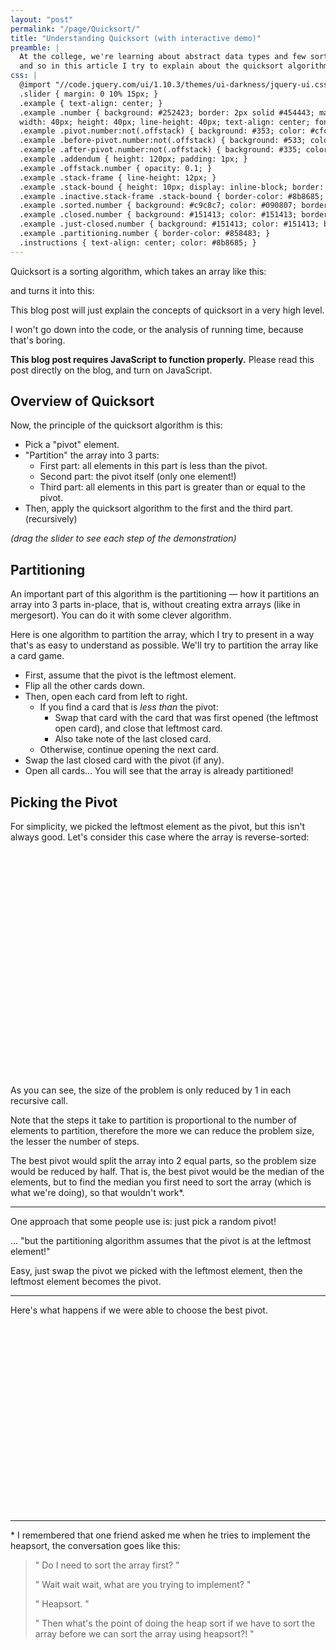 ```yaml
---
layout: "post"
permalink: "/page/Quicksort/"
title: "Understanding Quicksort (with interactive demo)"
preamble: |
  At the college, we're learning about abstract data types and few sorting algorithms,
  and so in this article I try to explain about the quicksort algorithm using some kind of an interactive demo.
css: |
  @import "//code.jquery.com/ui/1.10.3/themes/ui-darkness/jquery-ui.css";
  .slider { margin: 0 10% 15px; }
  .example { text-align: center; }
  .example .number { background: #252423; border: 2px solid #454443; margin: 1px; display: inline-block;
  width: 40px; height: 40px; line-height: 40px; text-align: center; font-size: 18px;}
  .example .pivot.number:not(.offstack) { background: #353; color: #cfc; border-color: #595; }
  .example .before-pivot.number:not(.offstack) { background: #533; color: #fcc; border-color: #955; }
  .example .after-pivot.number:not(.offstack) { background: #335; color: #ccf; border-color: #559; }
  .example .addendum { height: 120px; padding: 1px; }
  .example .offstack.number { opacity: 0.1; }
  .example .stack-frame { line-height: 12px; }
  .example .stack-bound { height: 10px; display: inline-block; border: 2px solid #e9e857; border-top-width: 0; vertical-align: top; margin-bottom: 2px; }
  .example .inactive.stack-frame .stack-bound { border-color: #8b8685; }
  .example .sorted.number { background: #c9c8c7; color: #090807; border-color: #000; }
  .example .closed.number { background: #151413; color: #151413; border-color: #000; }
  .example .just-closed.number { background: #151413; color: #151413; border-color: #555453; }
  .example .partitioning.number { border-color: #858483; }
  .instructions { text-align: center; color: #8b8685; }
---
```






Quicksort is a sorting algorithm, which takes an array like this:

<div id="ex1"></div>

and turns it into this:

<div id="ex2"></div>

This blog post will just explain the concepts of quicksort in a very high level.

I won't go down into the code, or the analysis of running time, because that's boring.

<div id="nojs"><b>This blog post requires JavaScript to function properly.</b> Please read this post directly
on the blog, and turn on JavaScript.</div>

Overview of Quicksort
---

Now, the principle of the quicksort algorithm is this:

* Pick a "pivot" element.
* "Partition" the array into 3 parts:
    * First part: all elements in this part is less than the pivot.
    * Second part: the pivot itself (only one element!)
    * Third part: all elements in this part is greater than or equal to the pivot.
* Then, apply the quicksort algorithm to the first and the third part. (recursively)

<div class="instructions"><i>(drag the slider to see each step of the demonstration)</i></div>

<div id="ex3"></div>

Partitioning
---

An important part of this algorithm is the partitioning — how it partitions an array into 3 parts in-place, that is,
without creating extra arrays (like in mergesort). You can do it with some clever algorithm.


Here is one algorithm to partition the array, which I try to present in a way that's as easy to understand as possible.
We'll try to partition the array like a card game.

* First, assume that the pivot is the leftmost element.
* Flip all the other cards down.
* Then, open each card from left to right.
    * If you find a card that is <i>less than</i> the pivot:
        * Swap that card with the card that was first opened (the leftmost open card), and close that leftmost card.
        * Also take note of the last closed card.
    * Otherwise, continue opening the next card.
* Swap the last closed card with the pivot (if any).
* Open all cards... You will see that the array is already partitioned!

<div id="ex4"></div>


Picking the Pivot
-----------------

For simplicity, we picked the leftmost element as the pivot, but this isn't always good. Let's consider this case where the
array is reverse-sorted:

<div id="ex5" style="min-height:360px"></div>

As you can see, the size of the problem is only reduced by 1 in each recursive call.

Note that the steps it take to partition is proportional to the number of elements to partition,
therefore the more we can reduce the problem size, the lesser the number of steps.

The best pivot would split the array into 2 equal parts, so the problem size would be reduced by half.
That is, the best pivot would be the median of the elements,
but to find the median you first need to sort the array (which is what we're doing), so that wouldn't work*.

---

One approach that some people use is: just pick a random pivot!

... "but the partitioning algorithm assumes that the pivot is at the leftmost element!"

Easy, just swap the pivot we picked with the leftmost element,
then the leftmost element becomes the pivot.

---

Here's what happens if we were able to choose the best pivot.

<div id="ex6" style="min-height:300px"></div>

---

\* I remembered that one friend asked me when he tries to implement the heapsort, the conversation goes like this:

> " Do I need to sort the array first? "
>
> " Wait wait wait, what are you trying to implement? "
>
> " Heapsort. "
>
> " Then what's the point of doing the heap sort if we have to sort the array before we can sort the array using heapsort?! "

<script src="//code.jquery.com/ui/1.10.3/jquery-ui.js"></script>



<script>$(function() {

  $('#nojs').hide()

  function render(id, frames) {
    var el = $('#' + id)
      , data = $('<div></div>').appendTo(el)
    el.addClass('example')
    function display(index) {
      var html = ''
        , frame = frames[index]
      for (var i = 0; i < frame.array.length; i ++) {
        var classes = ['number']
        if (frame.sorted && frame.sorted[i]) classes.push('sorted')
        if (frame.classes && frame.classes[i] != null) {
          classes.push(frame.classes[i])
        } else if (frame.active) {
          var active = frame.active
          if (active.pivot != null) {
            var pivot = active.pivot
            if (i == pivot) classes.push('pivot')
            else if (active.partitioned) {
              if (i < pivot) classes.push('before-pivot')
              if (i > pivot) classes.push('after-pivot')
            } else {
              if (frame.opened) {
                if (i < frame.opened[0] || i >= frame.opened[1]) {
                  classes.push('closed')
                } else {
                  classes.push('after-pivot')
                }
              }
            }
          }
        }
        if (frame.stack && frame.stack.length > 0) {
          var top = frame.stack[frame.stack.length - 1]
          if (i < top[0] || i >= top[1]) classes.push('offstack')
        }
        html += '<span class="' + classes.join(' ') + '">' + frame.array[i] + '</span>'
      }
      function size(z) {
        return 46 * z + 'px'
      }
      var addendum = false
      if (frame.stack || frame.description) addendum = true
      if (addendum) html += '<div class="addendum">'
      if (frame.stack) {
        html += '<div class="stacks">'
        for (var j = frame.stack.length - 1; j >= 0; j --) {
          var sf = frame.stack[j]
            , style = 'width: ' + size(sf[1] - sf[0]) + '; margin-left: ' + size(sf[0]) + '; margin-right: ' + size(frame.array.length - sf[1])
          html += '<div class="stack-frame' + (j < frame.stack.length - 1 ? ' inactive' : '') + '"><div class="stack-bound" style="' + style + '"></div></div>'
        }
        html += '</div>'
      }
      if (frame.description) {
        html += '<p class="description">' + '<b> ( ' + (index + 1) + ' / ' + frames.length + ' ) </b><br>' + frame.description + '</p>'
      }
      if (addendum) html += '</div>'
      data.html(html)
    }
    display(0)
    var frameManager = {
          frame: 0
        , next: function() {
            this.go(this.frame + 1)
          }
        , go: function(frame) {
            this.frame = frame
            display(this.frame)
          }
        }
    if (frames.length > 1) {
      $('<div class="slider"></div>').prependTo(el).slider({ min: 0, max: frames.length - 1 }).on('slide', function(event, ui) {
        frameManager.go(ui.value)
      })
    }
  }

  var array = [ 3, 1, 4, 1, 5, 9, 2, 6, 5, 3 ]

  render('ex1', [ { array: array.slice() } ])

  ;(function() {
    var a = array.slice()
      , all = {}
    a.sort(function(x, y) { return x - y; })
    for (var i = 0; i < a.length; i ++) all[i] = true
    render('ex2', [ { array: a.slice(), sorted: all } ])
  })()

  function doQuickSort(array, id, randomPivot, showPartition) {
    var a = array.slice()
      , o = []
      , stack = []
      , sorted = []
      , partitioning
    function show(description, active) {
      var all = {}
        , classes = {}
      if (partitioning != null) classes[partitioning] = 'partitioning'
      for (var i = 0; i < sorted.length; i ++) all[sorted[i]] = true
      o.push({ array: a.slice(), description: description, active: active, stack: stack.slice(), sorted: all, classes: classes })
    }
    show('This is the array to sort')
    function swap(x, y) {
      var c = a[x]
      a[x] = a[y]
      a[y] = c
    }
    function partition(lower, upper, pivot) {
      var left = lower
        , right = lower
      function report() {
        if (showPartition) {
          partitioning = right - 1
          show('[Partitioning steps...]', { pivot: pivot })
          partitioning = null
        }
      }
      while (right < upper) {
        right++
        if (a[right - 1] < a[pivot]) {
          swap(right - 1, left)
          left++
        }
        report()
      }
      return left
    }
    function quicksort(lower, upper, cb) {
      if (lower >= upper) return
      stack.push([lower, upper])
      var noun = stack.length > 1 ? 'sub-array' : 'array'
      if (cb) cb()
      if (lower + 1 == upper) {
        sorted.push(lower)
        show('Since there is only one element in this ' + noun + ',<br>we consider that only element "sorted."')
        stack.pop()
        return
      }
      if (randomPivot) {
        var rand = (function() {
          // we will cheat and just pick the median
          var b = a.slice(lower, upper)
          b.sort(function(x, y) { return x - y; })
          var d = b[Math.floor(b.length / 2)]
          for (var k = lower; k < upper; k ++) if (a[k] == d) return k
        })()
        var pivot = a[rand]
        show('Pick a pivot. The pivot (' + pivot + ') is highlighted in green.', { pivot: rand })
        swap(rand, lower)
        show('The pivot is swapped with the leftmost element.', { pivot: lower })
      } else {
        var pivot = a[lower]
        show('Pick a pivot. The pivot (' + pivot + ') is highlighted in green.', { pivot: lower })
      }
      var right = partition(lower + 1, upper, lower)
      swap(lower, right - 1)
      if (showPartition && lower != right - 1) show('[Partitioning steps...]', { pivot: right - 1 })

      var descs = []
      descs.push(lower == right - 1 ? 'There are no more elements less than the pivot.' :
        'All elements less than the pivot are in the left part.')
      descs.push(right - 1 == upper - 1 ? 'There are no more elements greater than or equal to than the pivot.' :
        'All elements greater than or equal to the pivot are in the right part.')
      
      show('Partition the ' + noun + '. ' + descs.join('<br>'), { pivot: right - 1, partitioned: true })
      sorted.push(right - 1)
      show('The pivot is now considered "sorted".')
      quicksort(lower, right - 1, function() { show('We now do quicksort on the left sub-array.') })
      quicksort(right, upper, function() { show('We now do quicksort on the right sub-array') })
      show('Coming back, we see that this ' + noun + ' is sorted.' + (stack.length == 1 ? '<br>Done.' : ''))
      stack.pop()
    }
    quicksort(0, a.length)
    render(id, o)
  }

  doQuickSort(array, 'ex3')
  var down = [15,14,13,12,11,10,9,8,7,6,5,4,3,2,1]
  doQuickSort(down, 'ex5', false, true)
  doQuickSort(down, 'ex6', true, true)

  ;(function() {
    var a = array.slice()
      , o = []
      , pivot
      , opened
      , beforePivot
      , normalCard
      , justClosed
    function show(description) {
      var classes = {}
      if (justClosed != null) classes[justClosed] = 'just-closed'
      if (beforePivot != null) classes[beforePivot] = 'before-pivot'
      if (normalCard != null) classes[normalCard] = 'number'
      o.push({ array: a.slice(), description: description, active: { pivot: pivot }, opened: opened ? opened.slice() : null, classes: classes })
    }
    show('This is the array to partition.')

    pivot = 0
    show('Assume that the pivot is the leftmost element (' + a[0] + ').')

    opened = [1, 1]
    show('Flip all the other cards down.')

    function swap(x, y) {
      var c = a[x]
      a[x] = a[y]
      a[y] = c
    }

    function partition(lower, upper) {
      var left = lower + 1
        , right = lower + 1
      pivot = lower
      while (right < upper) {
        right++
        opened = [left, right]
        normalCard = right - 1
        show('Open the next card...')
        normalCard = null
        if (a[right - 1] < a[pivot]) {
          var old = a[right - 1], neu = a[left]
            , selfSwap = right - 1 == left
          beforePivot = right - 1
          show('...but ' + old + ' is less than the pivot (' + a[pivot] + ').')
          swap(right - 1, left)
          beforePivot = left
          show('So we swap it with the first opened card (' + (selfSwap ? 'itself' : neu) + ').')
          left++
          opened = [left, right]
          justClosed = beforePivot
          beforePivot = null
          show('Then we close that card.')
        } else {
          show('...' + a[right - 1] + ' is greater than or equals to the pivot (' + a[pivot] + ').<br>Everything is good.')
        }
      }
      swap(pivot, left - 1)
      pivot = left - 1
      justClosed = 0
      if (pivot == 0) justClosed = null
      show('Now that we\'ve opened all cards, <br>swap the last closed card with the pivot.')
      var description = 'Re-open the closed card, you\'ll see that the array is partitioned!'
      o.push({ array: a.slice(), description: description, active: { pivot: pivot, partitioned: true } })
    }

    partition(0, a.length)

    render('ex4', o)
  })()

})


























</script>
